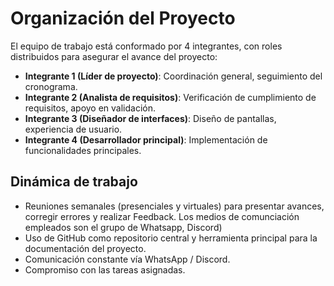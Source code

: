 # Organización del Proyecto

El equipo de trabajo está conformado por 4 integrantes, con roles distribuidos para asegurar el avance del proyecto:

- **Integrante 1 (Líder de proyecto)**: Coordinación general, seguimiento del cronograma.
- **Integrante 2 (Analista de requisitos)**: Verificación de cumplimiento de requisitos, apoyo en validación.
- **Integrante 3 (Diseñador de interfaces)**: Diseño de pantallas, experiencia de usuario.
- **Integrante 4 (Desarrollador principal)**: Implementación de funcionalidades principales.

## Dinámica de trabajo
- Reuniones semanales (presenciales y virtuales) para presentar avances, corregir errores y realizar Feedback. Los medios de comunciación empleados son el grupo de Whatsapp, Discord)
- Uso de GitHub como repositorio central y herramienta principal para la documentación del proyecto.
- Comunicación constante vía WhatsApp / Discord.
- Compromiso con las tareas asignadas.
